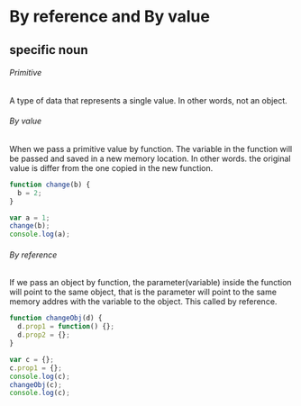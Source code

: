 # By reference and By value

## specific noun

###### Primitive

A type of data that represents a single value. In other words, not an object.

###### By value

When we pass a primitive value by function. The variable in the function will be passed and saved in a new memory location. In other words. the original value is differ from the one copied in the new function.

```javascript
function change(b) {
  b = 2;
}

var a = 1;
change(b);
console.log(a);
```

###### By reference

If we pass an object by function, the parameter(variable) inside the function will point to the same object, that is the parameter will point to the same memory addres with the variable to the object. This called by reference.

```javascript
function changeObj(d) {
  d.prop1 = function() {};
  d.prop2 = {};
}

var c = {};
c.prop1 = {};
console.log(c);
changeObj(c);
console.log(c);
```
